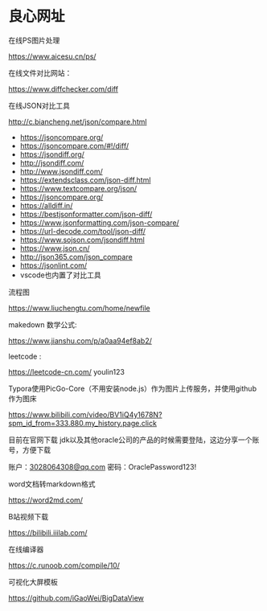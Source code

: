 # 良心网址

在线PS图片处理 

https://www.aicesu.cn/ps/



在线文件对比网站： 

https://www.diffchecker.com/diff



在线JSON对比工具

http://c.biancheng.net/json/compare.html

- https://jsoncompare.org/
- https://jsoncompare.com/#!/diff/
- https://jsondiff.org/
- http://jsondiff.com/
- http://www.jsondiff.com/
- https://extendsclass.com/json-diff.html
- https://www.textcompare.org/json/
- https://jsoncompare.org/
- https://alldiff.in/
- https://bestjsonformatter.com/json-diff/
- https://www.jsonformatting.com/json-compare/
- https://url-decode.com/tool/json-diff/
- https://www.sojson.com/jsondiff.html
- https://www.json.cn/
- http://json365.com/json_compare
- https://jsonlint.com/
- vscode也内置了对比工具



流程图 

https://www.liuchengtu.com/home/newfile



makedown 数学公式:

 https://www.jianshu.com/p/a0aa94ef8ab2/



leetcode : 

https://leetcode-cn.com/ youlin123



Typora使用PicGo-Core（不用安装node.js）作为图片上传服务，并使用github作为图床

https://www.bilibili.com/video/BV1iQ4y1678N?spm_id_from=333.880.my_history.page.click





目前在官网下载 jdk以及其他oracle公司的产品的时候需要登陆，这边分享一个账号，方便下载

账户：3028064308@qq.com    密码：OraclePassword123!



word文档转markdown格式

https://word2md.com/



B站视频下载

https://bilibili.iiilab.com/



在线编译器

https://c.runoob.com/compile/10/



可视化大屏模板

 https://github.com/iGaoWei/BigDataView